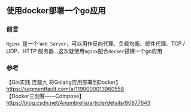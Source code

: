 ## 使用docker部署一个go应用

### 前言

`Nginx `是一个 `Web Server`，可以用作反向代理、负载均衡、邮件代理、TCP / UDP、HTTP 服务器...这次就使用`nginx`配合`docker`搭建一个go应用




### 参考
【Gin实践 连载九 将Golang应用部署到Docker】https://segmentfault.com/a/1190000013960558   
【Docker三剑客——Compose】https://blog.csdn.net/Anumbrella/article/details/80877643  